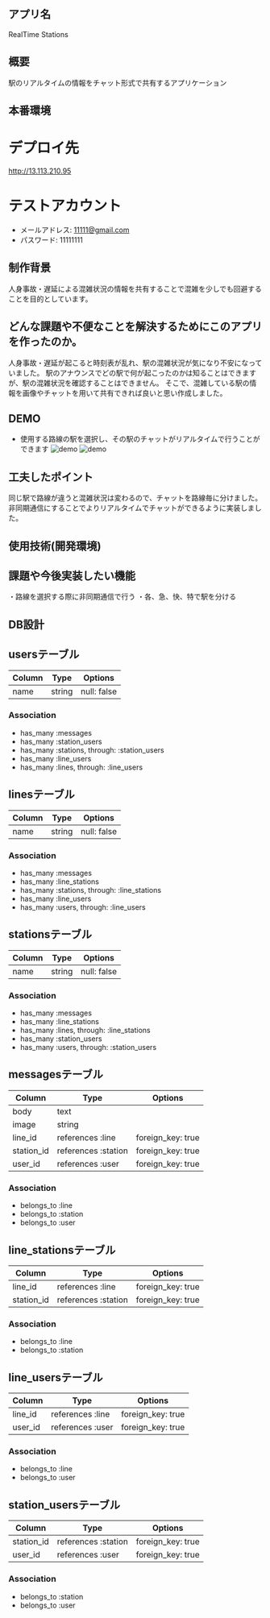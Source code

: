 ## アプリ名
RealTime Stations

## 概要
駅のリアルタイムの情報をチャット形式で共有するアプリケーション

## 本番環境
# デプロイ先
http://13.113.210.95
# テストアカウント
* メールアドレス: 11111@gmail.com
* パスワード: 11111111

## 制作背景
人身事故・遅延による混雑状況の情報を共有することで混雑を少しでも回避することを目的としています。

## どんな課題や不便なことを解決するためにこのアプリを作ったのか。
人身事故・遅延が起こると時刻表が乱れ、駅の混雑状況が気になり不安になっていました。
駅のアナウンスでどの駅で何が起こったのかは知ることはできますが、駅の混雑状況を確認することはできません。
そこで、混雑している駅の情報を画像やチャットを用いて共有できれば良いと思い作成しました。

## DEMO
* 使用する路線の駅を選択し、その駅のチャットがリアルタイムで行うことができます
![demo](https://user-images.githubusercontent.com/58354561/77869884-f4fcb480-727a-11ea-83c8-1f07bcfc4829.jpg)
![demo](https://user-images.githubusercontent.com/58354561/77870132-8835ea00-727b-11ea-87b2-b3d7fe6d1429.gif)

## 工夫したポイント
同じ駅で路線が違うと混雑状況は変わるので、チャットを路線毎に分けました。
非同期通信にすることでよりリアルタイムでチャットができるように実装しました。

## 使用技術(開発環境)
## 課題や今後実装したい機能
・路線を選択する際に非同期通信で行う
・各、急、快、特で駅を分ける

## DB設計
## usersテーブル
|Column|Type|Options|
|------|----|-------|
|name|string|null: false|

### Association
- has_many :messages
- has_many :station_users
- has_many :stations, through: :station_users
- has_many :line_users
- has_many :lines, through: :line_users

## linesテーブル
|Column|Type|Options|
|------|----|-------|
|name|string|null: false|

### Association
- has_many :messages
- has_many :line_stations
- has_many :stations, through: :line_stations
- has_many :line_users
- has_many :users, through: :line_users

## stationsテーブル
|Column|Type|Options|
|------|----|-------|
|name|string|null: false|

### Association
- has_many :messages
- has_many :line_stations
- has_many :lines, through: :line_stations
- has_many :station_users
- has_many :users, through: :station_users

## messagesテーブル
|Column|Type|Options|
|------|----|-------|
|body|text||
|image|string||
|line_id|references :line|foreign_key: true|
|station_id|references :station|foreign_key: true|
|user_id|references :user|foreign_key: true|

### Association
- belongs_to :line
- belongs_to :station
- belongs_to :user

## line_stationsテーブル
|Column|Type|Options|
|------|----|-------|
|line_id|references :line|foreign_key: true|
|station_id|references :station|foreign_key: true|

### Association
- belongs_to :line
- belongs_to :station

## line_usersテーブル
|Column|Type|Options|
|------|----|-------|
|line_id|references :line|foreign_key: true|
|user_id|references :user|foreign_key: true|

### Association
- belongs_to :line
- belongs_to :user

## station_usersテーブル
|Column|Type|Options|
|------|----|-------|
|station_id|references :station|foreign_key: true|
|user_id|references :user|foreign_key: true|

### Association
- belongs_to :station
- belongs_to :user
